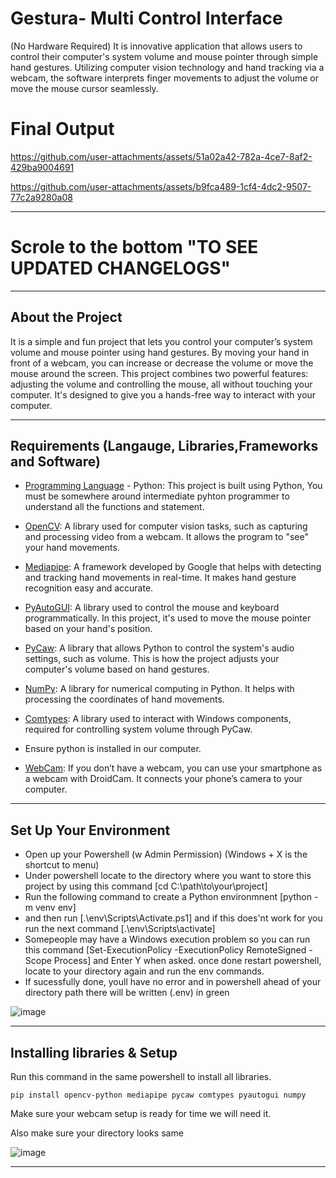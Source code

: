 # Gestura- Multi Control Interface

(No Hardware Required)
It is innovative application that allows users to control their computer's system volume and mouse pointer through simple hand gestures. Utilizing computer vision technology and hand tracking via a webcam, the software interprets finger movements to adjust the volume or move the mouse cursor seamlessly.

# Final Output

https://github.com/user-attachments/assets/51a02a42-782a-4ce7-8af2-429ba9004691

https://github.com/user-attachments/assets/b9fca489-1cf4-4dc2-9507-77c2a9280a08

------------------------------------------------------------------------------------------

# Scrole to the bottom "TO SEE UPDATED CHANGELOGS"

------------------------------------------------------------------------------------------

## About the Project

It is a simple and fun project that lets you control your computer’s system volume and mouse pointer using hand gestures. By moving your hand in front of a webcam, you can increase or decrease the volume or move the mouse around the screen. This project combines two powerful features: adjusting the volume and controlling the mouse, all without touching your computer. It's designed to give you a hands-free way to interact with your computer.

------------------------------------------------------------------------------------------

## Requirements (Langauge, Libraries,Frameworks and Software)

- [Programming Language](https://www.python.org/downloads/) - Python: This project is built using Python, You must be somewhere around intermediate pyhton programmer to understand all the functions and statement.
  
- [OpenCV](https://docs.opencv.org/4.x/d0/de3/tutorial_py_intro.html#:~:text=OpenCV%2DPython%20is%20a%20Python,to%20and%20from%20Numpy%20arrays.): A library used for computer vision tasks, such as capturing and processing video from a webcam. It allows the program to "see" your hand movements.
- [Mediapipe](https://ai.google.dev/edge/mediapipe/solutions/guide): A framework developed by Google that helps with detecting and tracking hand movements in real-time. It makes hand gesture recognition easy and accurate.
- [PyAutoGUI](https://pypi.org/project/PyAutoGUI/): A library used to control the mouse and keyboard programmatically. In this project, it's used to move the mouse pointer based on your hand's position.
- [PyCaw](https://pypi.org/project/PyAutoGUI/): A library that allows Python to control the system's audio settings, such as volume. This is how the project adjusts your computer's volume based on hand gestures.
- [NumPy](https://numpy.org/doc/stable/user/absolute_beginners.html): A library for numerical computing in Python. It helps with processing the coordinates of hand movements.
- [Comtypes](https://pypi.org/project/comtypes/): A library used to interact with Windows components, required for controlling system volume through PyCaw.
  
- Ensure python is installed in our computer.
- [WebCam](https://www.dev47apps.com/): If you don’t have a webcam, you can use your smartphone as a webcam with DroidCam. It connects your phone’s camera to your computer.

------------------------------------------------------------------------------------------

## Set Up Your Environment
- Open up your Powershell (w Admin Permission) (Windows + X is the shortcut to menu)
- Under powershell locate to the directory where you want to store this project by using this command [cd C:\path\to\your\project]
- Run the following command to create a Python environmnent [python -m venv env]
- and then run [.\env\Scripts\Activate.ps1] and if this does'nt work for you run the next command [.\env\Scripts\activate]
- Somepeople may have a Windows execution problem so you can run this command [Set-ExecutionPolicy -ExecutionPolicy RemoteSigned -Scope Process] and Enter Y when asked. once done restart powershell, locate to your directory again and run the env commands.
- If sucessfully done, youll have no error and in powershell ahead of your directory path there will be written (.env) in green
  
![image](https://github.com/user-attachments/assets/efef274e-55e3-467a-9a7b-398b9536cbbc)

------------------------------------------------------------------------------------------

## Installing libraries & Setup
Run this command in the same powershell to install all libraries.

```
pip install opencv-python mediapipe pycaw comtypes pyautogui numpy
```
Make sure your webcam setup is ready for time we will need it.

Also make sure your directory looks same 

![image](https://github.com/user-attachments/assets/985fa8e4-26e5-45cc-9b21-5fc3d5b1a534)


------------------------------------------------------------------------------------------
